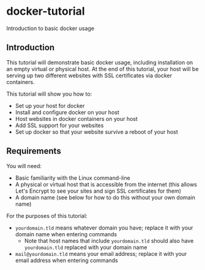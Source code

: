 # docker-tutorial

Introduction to basic docker usage

## Introduction

This tutorial will demonstrate basic docker usage, including installation on an
empty virtual or physical host.  At the end of this tutorial, your host will be
serving up two different websites with SSL certificates via docker containers.

This tutorial will show you how to:
* Set up your host for docker
* Install and configure docker on your host
* Host websites in docker containers on your host
* Add SSL support for your websites
* Set up docker so that your website survive a reboot of your host

## Requirements

You will need:

* Basic familiarity with the Linux command-line
* A physical or virtual host that is accessible from the internet
  (this allows Let's Encrypt to see your sites and sign SSL
  certificates for them)
* A domain name (see below for how to do this without your own
  domain name)

For the purposes of this tutorial:

* `yourdomain.tld` means whatever domain you have; replace it
  with your domain name when entering commands
  * Note that host names that include `yourdomain.tld` should
    also have `yourdomain.tld` replaced with your domain name
* `mail@yourdomain.tld` means your email address; replace it with
  your email address when entering commands
